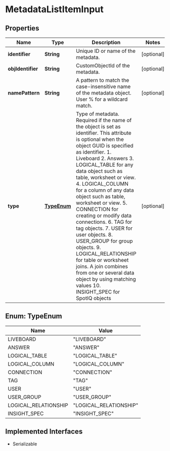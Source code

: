 

# MetadataListItemInput


## Properties

| Name | Type | Description | Notes |
|------------ | ------------- | ------------- | -------------|
|**identifier** | **String** | Unique ID or name of the metadata. |  [optional] |
|**objIdentifier** | **String** | CustomObjectId of the metadata. |  [optional] |
|**namePattern** | **String** | A pattern to match the case-insensitive name of the metadata object. User % for a wildcard match. |  [optional] |
|**type** | [**TypeEnum**](#TypeEnum) | Type of metadata. Required if the name of the object is set as identifier. This attribute is optional when the object GUID is specified as identifier. 1. Liveboard 2. Answers 3. LOGICAL_TABLE for any data object such as table, worksheet or view. 4. LOGICAL_COLUMN for a column of any data object such as table, worksheet or view. 5. CONNECTION for creating or modify data connections. 6. TAG for tag objects. 7. USER for user objects. 8. USER_GROUP for group objects. 9. LOGICAL_RELATIONSHIP for table or worksheet joins. A join combines from one or several data object by using matching values 10. INSIGHT_SPEC for SpotIQ objects |  [optional] |



## Enum: TypeEnum

| Name | Value |
|---- | -----|
| LIVEBOARD | &quot;LIVEBOARD&quot; |
| ANSWER | &quot;ANSWER&quot; |
| LOGICAL_TABLE | &quot;LOGICAL_TABLE&quot; |
| LOGICAL_COLUMN | &quot;LOGICAL_COLUMN&quot; |
| CONNECTION | &quot;CONNECTION&quot; |
| TAG | &quot;TAG&quot; |
| USER | &quot;USER&quot; |
| USER_GROUP | &quot;USER_GROUP&quot; |
| LOGICAL_RELATIONSHIP | &quot;LOGICAL_RELATIONSHIP&quot; |
| INSIGHT_SPEC | &quot;INSIGHT_SPEC&quot; |


## Implemented Interfaces

* Serializable


